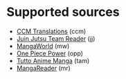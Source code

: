 # Supported sources
* [CCM Translations](https://ccmscans.in/) (ccm)
* [Juin Jutsu Team Reader](https://www.juinjutsureader.ovh/) (jj)
* [MangaWorld](https://www.mangaworld.in/) (mw)
* [One Piece Power](http://onepiecepower.info/) (opp)
* [Tutto Anime Manga](https://tuttoanimemanga.net/) (tam)
* [MangaReader](https://mangareader.to/) (mr)